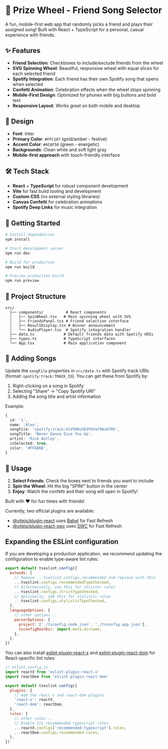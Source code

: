 # 🎡 Prize Wheel - Friend Song Selector

A fun, mobile-first web app that randomly picks a friend and plays their assigned song! Built with React + TypeScript for a personal, casual experience with friends.

## ✨ Features

- **Friend Selection**: Checkboxes to include/exclude friends from the wheel
- **SVG Spinning Wheel**: Beautiful, responsive wheel with equal slices for each selected friend
- **Spotify Integration**: Each friend has their own Spotify song that opens when selected
- **Confetti Animation**: Celebration effects when the wheel stops spinning
- **Mobile-First Design**: Optimized for phones with big buttons and bold text
- **Responsive Layout**: Works great on both mobile and desktop

## 🎨 Design

- **Font**: Inter
- **Primary Color**: `#FFC107` (gold/amber - festive)
- **Accent Color**: `#4CAF50` (green - energetic)
- **Backgrounds**: Clean white and soft light gray
- **Mobile-first approach** with touch-friendly interface

## 🛠 Tech Stack

- **React** + **TypeScript** for robust component development
- **Vite** for fast build tooling and development
- **Custom CSS** (no external styling libraries)
- **Canvas Confetti** for celebration animations
- **Spotify Deep Links** for music integration

## 🚀 Getting Started

```bash
# Install dependencies
npm install

# Start development server
npm run dev

# Build for production
npm run build

# Preview production build
npm run preview
```

## 📁 Project Structure

```
src/
  ├── components/          # React components
  │   ├── SpinWheel.tsx   # Main spinning wheel with SVG
  │   ├── FriendsPanel.tsx # Friend selection interface
  │   ├── ResultDisplay.tsx # Winner announcement
  │   └── AudioPlayer.tsx  # Spotify integration handler
  ├── data.ts             # Default friends data with Spotify URIs
  ├── types.ts            # TypeScript interfaces
  └── App.tsx             # Main application component
```

## 🎵 Adding Songs

Update the `songFile` properties in `src/data.ts` with Spotify track URIs (format: `spotify:track:TRACK_ID`). You can get these from Spotify by:

1. Right-clicking on a song in Spotify
2. Selecting "Share" → "Copy Spotify URI"
3. Adding the song title and artist information

Example:
```typescript
{
  id: '1',
  name: 'Alex',
  songFile: 'spotify:track:4iV5W9uYEdYUVa79Axb7Rh',
  songTitle: 'Never Gonna Give You Up',
  artist: 'Rick Astley',
  isSelected: true,
  color: '#FF6B6B',
}
```

## 🎯 Usage

1. **Select Friends**: Check the boxes next to friends you want to include
2. **Spin the Wheel**: Hit the big "SPIN!" button in the center
3. **Enjoy**: Watch the confetti and their song will open in Spotify!

Built with ❤️ for fun times with friends!

Currently, two official plugins are available:

- [@vitejs/plugin-react](https://github.com/vitejs/vite-plugin-react/blob/main/packages/plugin-react) uses [Babel](https://babeljs.io/) for Fast Refresh
- [@vitejs/plugin-react-swc](https://github.com/vitejs/vite-plugin-react/blob/main/packages/plugin-react-swc) uses [SWC](https://swc.rs/) for Fast Refresh

## Expanding the ESLint configuration

If you are developing a production application, we recommend updating the configuration to enable type-aware lint rules:

```js
export default tseslint.config({
  extends: [
    // Remove ...tseslint.configs.recommended and replace with this
    ...tseslint.configs.recommendedTypeChecked,
    // Alternatively, use this for stricter rules
    ...tseslint.configs.strictTypeChecked,
    // Optionally, add this for stylistic rules
    ...tseslint.configs.stylisticTypeChecked,
  ],
  languageOptions: {
    // other options...
    parserOptions: {
      project: ['./tsconfig.node.json', './tsconfig.app.json'],
      tsconfigRootDir: import.meta.dirname,
    },
  },
})
```

You can also install [eslint-plugin-react-x](https://github.com/Rel1cx/eslint-react/tree/main/packages/plugins/eslint-plugin-react-x) and [eslint-plugin-react-dom](https://github.com/Rel1cx/eslint-react/tree/main/packages/plugins/eslint-plugin-react-dom) for React-specific lint rules:

```js
// eslint.config.js
import reactX from 'eslint-plugin-react-x'
import reactDom from 'eslint-plugin-react-dom'

export default tseslint.config({
  plugins: {
    // Add the react-x and react-dom plugins
    'react-x': reactX,
    'react-dom': reactDom,
  },
  rules: {
    // other rules...
    // Enable its recommended typescript rules
    ...reactX.configs['recommended-typescript'].rules,
    ...reactDom.configs.recommended.rules,
  },
})
```

